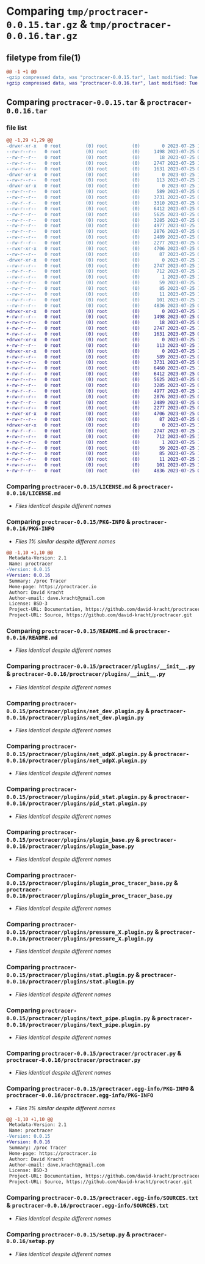 # Comparing `tmp/proctracer-0.0.15.tar.gz` & `tmp/proctracer-0.0.16.tar.gz`

## filetype from file(1)

```diff
@@ -1 +1 @@
-gzip compressed data, was "proctracer-0.0.15.tar", last modified: Tue Jul 25 10:45:21 2023, max compression
+gzip compressed data, was "proctracer-0.0.16.tar", last modified: Tue Jul 25 11:32:57 2023, max compression
```

## Comparing `proctracer-0.0.15.tar` & `proctracer-0.0.16.tar`

### file list

```diff
@@ -1,29 +1,29 @@
-drwxr-xr-x   0 root         (0) root         (0)        0 2023-07-25 10:45:21.025752 proctracer-0.0.15/
--rw-r--r--   0 root         (0) root         (0)     1498 2023-07-25 07:18:11.000000 proctracer-0.0.15/LICENSE.md
--rw-r--r--   0 root         (0) root         (0)       18 2023-07-25 07:18:11.000000 proctracer-0.0.15/MANIFEST.in
--rw-r--r--   0 root         (0) root         (0)     2747 2023-07-25 10:45:21.025752 proctracer-0.0.15/PKG-INFO
--rw-r--r--   0 root         (0) root         (0)     1631 2023-07-25 07:18:11.000000 proctracer-0.0.15/README.md
-drwxr-xr-x   0 root         (0) root         (0)        0 2023-07-25 10:45:21.021752 proctracer-0.0.15/proctracer/
--rw-r--r--   0 root         (0) root         (0)      113 2023-07-25 10:45:19.000000 proctracer-0.0.15/proctracer/__init__.py
-drwxr-xr-x   0 root         (0) root         (0)        0 2023-07-25 10:45:21.025752 proctracer-0.0.15/proctracer/plugins/
--rw-r--r--   0 root         (0) root         (0)      589 2023-07-25 07:18:11.000000 proctracer-0.0.15/proctracer/plugins/__init__.py
--rw-r--r--   0 root         (0) root         (0)     3731 2023-07-25 07:18:11.000000 proctracer-0.0.15/proctracer/plugins/net_dev.plugin.py
--rw-r--r--   0 root         (0) root         (0)     3310 2023-07-25 09:54:45.000000 proctracer-0.0.15/proctracer/plugins/net_snmp_udp.plugin.py
--rw-r--r--   0 root         (0) root         (0)     6412 2023-07-25 07:18:11.000000 proctracer-0.0.15/proctracer/plugins/net_udpX.plugin.py
--rw-r--r--   0 root         (0) root         (0)     5625 2023-07-25 07:18:11.000000 proctracer-0.0.15/proctracer/plugins/pid_stat.plugin.py
--rw-r--r--   0 root         (0) root         (0)     3285 2023-07-25 07:18:11.000000 proctracer-0.0.15/proctracer/plugins/plugin_base.py
--rw-r--r--   0 root         (0) root         (0)     4977 2023-07-25 10:45:01.000000 proctracer-0.0.15/proctracer/plugins/plugin_proc_tracer_base.py
--rw-r--r--   0 root         (0) root         (0)     2876 2023-07-25 07:18:11.000000 proctracer-0.0.15/proctracer/plugins/pressure_X.plugin.py
--rw-r--r--   0 root         (0) root         (0)     2489 2023-07-25 07:18:11.000000 proctracer-0.0.15/proctracer/plugins/stat.plugin.py
--rw-r--r--   0 root         (0) root         (0)     2277 2023-07-25 07:18:11.000000 proctracer-0.0.15/proctracer/plugins/text_pipe.plugin.py
--rwxr-xr-x   0 root         (0) root         (0)     4706 2023-07-25 07:18:11.000000 proctracer-0.0.15/proctracer/proctracer.py
--rw-r--r--   0 root         (0) root         (0)       87 2023-07-25 07:18:11.000000 proctracer-0.0.15/proctracer/requirements.txt
-drwxr-xr-x   0 root         (0) root         (0)        0 2023-07-25 10:45:21.025752 proctracer-0.0.15/proctracer.egg-info/
--rw-r--r--   0 root         (0) root         (0)     2747 2023-07-25 10:45:20.000000 proctracer-0.0.15/proctracer.egg-info/PKG-INFO
--rw-r--r--   0 root         (0) root         (0)      712 2023-07-25 10:45:21.000000 proctracer-0.0.15/proctracer.egg-info/SOURCES.txt
--rw-r--r--   0 root         (0) root         (0)        1 2023-07-25 10:45:20.000000 proctracer-0.0.15/proctracer.egg-info/dependency_links.txt
--rw-r--r--   0 root         (0) root         (0)       59 2023-07-25 10:45:20.000000 proctracer-0.0.15/proctracer.egg-info/entry_points.txt
--rw-r--r--   0 root         (0) root         (0)       85 2023-07-25 10:45:20.000000 proctracer-0.0.15/proctracer.egg-info/requires.txt
--rw-r--r--   0 root         (0) root         (0)       11 2023-07-25 10:45:20.000000 proctracer-0.0.15/proctracer.egg-info/top_level.txt
--rw-r--r--   0 root         (0) root         (0)      101 2023-07-25 10:45:21.025752 proctracer-0.0.15/setup.cfg
--rw-r--r--   0 root         (0) root         (0)     4836 2023-07-25 07:18:11.000000 proctracer-0.0.15/setup.py
+drwxr-xr-x   0 root         (0) root         (0)        0 2023-07-25 11:32:57.431050 proctracer-0.0.16/
+-rw-r--r--   0 root         (0) root         (0)     1498 2023-07-25 07:18:11.000000 proctracer-0.0.16/LICENSE.md
+-rw-r--r--   0 root         (0) root         (0)       18 2023-07-25 07:18:11.000000 proctracer-0.0.16/MANIFEST.in
+-rw-r--r--   0 root         (0) root         (0)     2747 2023-07-25 11:32:57.431050 proctracer-0.0.16/PKG-INFO
+-rw-r--r--   0 root         (0) root         (0)     1631 2023-07-25 07:18:11.000000 proctracer-0.0.16/README.md
+drwxr-xr-x   0 root         (0) root         (0)        0 2023-07-25 11:32:57.431050 proctracer-0.0.16/proctracer/
+-rw-r--r--   0 root         (0) root         (0)      113 2023-07-25 11:32:54.000000 proctracer-0.0.16/proctracer/__init__.py
+drwxr-xr-x   0 root         (0) root         (0)        0 2023-07-25 11:32:57.431050 proctracer-0.0.16/proctracer/plugins/
+-rw-r--r--   0 root         (0) root         (0)      589 2023-07-25 07:18:11.000000 proctracer-0.0.16/proctracer/plugins/__init__.py
+-rw-r--r--   0 root         (0) root         (0)     3731 2023-07-25 07:18:11.000000 proctracer-0.0.16/proctracer/plugins/net_dev.plugin.py
+-rw-r--r--   0 root         (0) root         (0)     6460 2023-07-25 11:32:41.000000 proctracer-0.0.16/proctracer/plugins/net_snmp_udp.plugin.py
+-rw-r--r--   0 root         (0) root         (0)     6412 2023-07-25 07:18:11.000000 proctracer-0.0.16/proctracer/plugins/net_udpX.plugin.py
+-rw-r--r--   0 root         (0) root         (0)     5625 2023-07-25 07:18:11.000000 proctracer-0.0.16/proctracer/plugins/pid_stat.plugin.py
+-rw-r--r--   0 root         (0) root         (0)     3285 2023-07-25 07:18:11.000000 proctracer-0.0.16/proctracer/plugins/plugin_base.py
+-rw-r--r--   0 root         (0) root         (0)     4977 2023-07-25 10:45:01.000000 proctracer-0.0.16/proctracer/plugins/plugin_proc_tracer_base.py
+-rw-r--r--   0 root         (0) root         (0)     2876 2023-07-25 07:18:11.000000 proctracer-0.0.16/proctracer/plugins/pressure_X.plugin.py
+-rw-r--r--   0 root         (0) root         (0)     2489 2023-07-25 07:18:11.000000 proctracer-0.0.16/proctracer/plugins/stat.plugin.py
+-rw-r--r--   0 root         (0) root         (0)     2277 2023-07-25 07:18:11.000000 proctracer-0.0.16/proctracer/plugins/text_pipe.plugin.py
+-rwxr-xr-x   0 root         (0) root         (0)     4706 2023-07-25 07:18:11.000000 proctracer-0.0.16/proctracer/proctracer.py
+-rw-r--r--   0 root         (0) root         (0)       87 2023-07-25 07:18:11.000000 proctracer-0.0.16/proctracer/requirements.txt
+drwxr-xr-x   0 root         (0) root         (0)        0 2023-07-25 11:32:57.431050 proctracer-0.0.16/proctracer.egg-info/
+-rw-r--r--   0 root         (0) root         (0)     2747 2023-07-25 11:32:57.000000 proctracer-0.0.16/proctracer.egg-info/PKG-INFO
+-rw-r--r--   0 root         (0) root         (0)      712 2023-07-25 11:32:57.000000 proctracer-0.0.16/proctracer.egg-info/SOURCES.txt
+-rw-r--r--   0 root         (0) root         (0)        1 2023-07-25 11:32:57.000000 proctracer-0.0.16/proctracer.egg-info/dependency_links.txt
+-rw-r--r--   0 root         (0) root         (0)       59 2023-07-25 11:32:57.000000 proctracer-0.0.16/proctracer.egg-info/entry_points.txt
+-rw-r--r--   0 root         (0) root         (0)       85 2023-07-25 11:32:57.000000 proctracer-0.0.16/proctracer.egg-info/requires.txt
+-rw-r--r--   0 root         (0) root         (0)       11 2023-07-25 11:32:57.000000 proctracer-0.0.16/proctracer.egg-info/top_level.txt
+-rw-r--r--   0 root         (0) root         (0)      101 2023-07-25 11:32:57.431050 proctracer-0.0.16/setup.cfg
+-rw-r--r--   0 root         (0) root         (0)     4836 2023-07-25 07:18:11.000000 proctracer-0.0.16/setup.py
```

### Comparing `proctracer-0.0.15/LICENSE.md` & `proctracer-0.0.16/LICENSE.md`

 * *Files identical despite different names*

### Comparing `proctracer-0.0.15/PKG-INFO` & `proctracer-0.0.16/PKG-INFO`

 * *Files 1% similar despite different names*

```diff
@@ -1,10 +1,10 @@
 Metadata-Version: 2.1
 Name: proctracer
-Version: 0.0.15
+Version: 0.0.16
 Summary: /proc Tracer
 Home-page: https://proctracer.io
 Author: David Kracht
 Author-email: dave.kracht@gmail.com
 License: BSD-3
 Project-URL: Documentation, https://github.com/david-kracht/proctracer
 Project-URL: Source, https://github.com/david-kracht/proctracer.git
```

### Comparing `proctracer-0.0.15/README.md` & `proctracer-0.0.16/README.md`

 * *Files identical despite different names*

### Comparing `proctracer-0.0.15/proctracer/plugins/__init__.py` & `proctracer-0.0.16/proctracer/plugins/__init__.py`

 * *Files identical despite different names*

### Comparing `proctracer-0.0.15/proctracer/plugins/net_dev.plugin.py` & `proctracer-0.0.16/proctracer/plugins/net_dev.plugin.py`

 * *Files identical despite different names*

### Comparing `proctracer-0.0.15/proctracer/plugins/net_udpX.plugin.py` & `proctracer-0.0.16/proctracer/plugins/net_udpX.plugin.py`

 * *Files identical despite different names*

### Comparing `proctracer-0.0.15/proctracer/plugins/pid_stat.plugin.py` & `proctracer-0.0.16/proctracer/plugins/pid_stat.plugin.py`

 * *Files identical despite different names*

### Comparing `proctracer-0.0.15/proctracer/plugins/plugin_base.py` & `proctracer-0.0.16/proctracer/plugins/plugin_base.py`

 * *Files identical despite different names*

### Comparing `proctracer-0.0.15/proctracer/plugins/plugin_proc_tracer_base.py` & `proctracer-0.0.16/proctracer/plugins/plugin_proc_tracer_base.py`

 * *Files identical despite different names*

### Comparing `proctracer-0.0.15/proctracer/plugins/pressure_X.plugin.py` & `proctracer-0.0.16/proctracer/plugins/pressure_X.plugin.py`

 * *Files identical despite different names*

### Comparing `proctracer-0.0.15/proctracer/plugins/stat.plugin.py` & `proctracer-0.0.16/proctracer/plugins/stat.plugin.py`

 * *Files identical despite different names*

### Comparing `proctracer-0.0.15/proctracer/plugins/text_pipe.plugin.py` & `proctracer-0.0.16/proctracer/plugins/text_pipe.plugin.py`

 * *Files identical despite different names*

### Comparing `proctracer-0.0.15/proctracer/proctracer.py` & `proctracer-0.0.16/proctracer/proctracer.py`

 * *Files identical despite different names*

### Comparing `proctracer-0.0.15/proctracer.egg-info/PKG-INFO` & `proctracer-0.0.16/proctracer.egg-info/PKG-INFO`

 * *Files 1% similar despite different names*

```diff
@@ -1,10 +1,10 @@
 Metadata-Version: 2.1
 Name: proctracer
-Version: 0.0.15
+Version: 0.0.16
 Summary: /proc Tracer
 Home-page: https://proctracer.io
 Author: David Kracht
 Author-email: dave.kracht@gmail.com
 License: BSD-3
 Project-URL: Documentation, https://github.com/david-kracht/proctracer
 Project-URL: Source, https://github.com/david-kracht/proctracer.git
```

### Comparing `proctracer-0.0.15/proctracer.egg-info/SOURCES.txt` & `proctracer-0.0.16/proctracer.egg-info/SOURCES.txt`

 * *Files identical despite different names*

### Comparing `proctracer-0.0.15/setup.py` & `proctracer-0.0.16/setup.py`

 * *Files identical despite different names*

